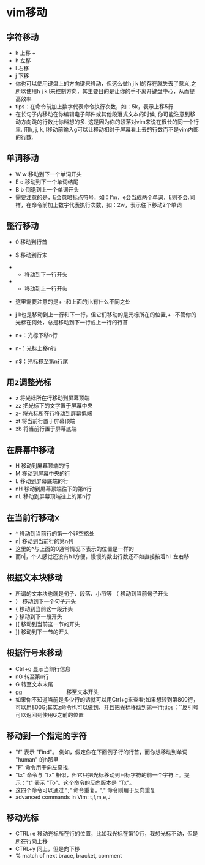 # vim移动
## 字符移动

 * k 上移 +
 * h 左移
 * l 右移
 * j 下移
 * 你也可以使用键盘上的方向键来移动，但这么做h j k l的存在就失去了意义,之所以使用h j k l来控制方向，其主要目的是让你的手不离开键盘中心，从而提高效率 
* tips：在命令前加上数字代表命令执行次数，如：5k，表示上移5行
* 在长句子内移动在你编辑电子邮件或其他段落式文本的时候, 你可能注意到移动方向跳的行数比你料想的多. 这是因为你的段落对vim来说在很长的同一个行里. 用h, j, k, l移动前输入g可以让移动相对于屏幕看上去的行数而不是vim内部的行数.

## 单词移动

* W w 移动到下一个单词开头
* E e 移动到下一个单词结尾
* B b 倒退到上一个单词开头
* 需要注意的是，E会忽略标点符号，如：I‘m，e会当成两个单词，E则不会.同样，在命令前加上数字代表执行次数，如：2w，表示往下移动2个单词

## 整行移动
* 0 移动到行首
* $ 移动到行末
* + 移动到下一行开头
* - 移动到上一行开头

* 这里需要注意的是+ -和上面的j k有什么不同之处
* j k也是移动到上一行和下一行，但它们移动的是光标所在的位置,+ -不管你的光标在何处，总是移动到下一行或上一行的行首
* n+：光标下移n行
* n-：光标上移n行
* n$：光标移至第n行尾

## 用z调整光标

* z 将光标所在行移动到屏幕顶端
* zz 把光标下的文字置于屏幕中央
* z- 将光标所在行移动到屏幕低端
* zt 将当前行置于屏幕顶端
* zb 将当前行置于屏幕底端


## 在屏幕中移动

* H 移动到屏幕顶端的行
* M 移动到屏幕中央的行
* L 移动到屏幕底端的行
* nH 移动到屏幕顶端往下的第n行
* nL 移动到屏幕顶端往上的第n行


## 在当前行移动x

* ^ 移动到当前行的第一个非空格处
* n| 移动到当前行的第n列
* 这里的^与上面的0通常情况下表示的位置是一样的
* 而n|，个人感觉还没有h l方便，慢慢的数出行数还不如直接按着h l 左右移


## 根据文本块移动

* 所谓的文本块也就是句子、段落、小节等 （ 移动到当前句子开头
* ） 移动到下一个句子开头
* { 移动到当前这一段开头
* } 移动到下一段开头
* [[ 移动到当前这一节的开头
* ]] 移动到下一节的开头

## 根据行号来移动

* Ctrl+g 显示当前行信息
* nG 转至第n行
* G 转至文本末尾
* gg　　　　　　　　 移至文本开头
* 如果你不知道当前是多少行的话就可以用Ctrl+g来查看;如果想转到第800行，可以用800G;其实z命令也可以做到，并且把光标移动到第一行;tips：``反引号可以返回到使用G之前的位置


## 移动到一个指定的字符

* "f" 表示 "Find"。 例如，假定你在下面例子行的行首，而你想移动到单词 "human" 的h那里
* "F" 命令用于向左查找.
* "tx" 命令与 "fx" 相似，但它只把光标移动到目标字符的前一个字符上。提示："t" 表示 "To"。这个命令的反向版本是 "Tx"。
* 这四个命令可以通过 ";" 命令重复，"," 命令则用于反向重复
* advanced commands in Vim: t,f,m,e,J

## 移动光标

* CTRL+e 移动光标所在行的位置，比如我光标在第10行，我想光标不动，但是所在行向上移
* CTRL+y 同上，但是向下移
* % match of next brace, bracket, comment

